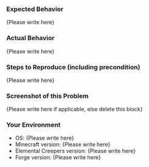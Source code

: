 <!-- Thank you for your contribution to Elemental Creepers! Please replace {Please write here} with your description -->

### Expected Behavior

{Please write here}

### Actual Behavior

{Please write here}

### Steps to Reproduce (including precondition)

{Please write here}

### Screenshot of this Problem

{Please write here if applicable, else delete this block}

### Your Environment

- OS: {Please write here}
- Minecraft version: {Please write here}
- Elemental Creepers version: {Please write here}
- Forge version: {Please write here}
